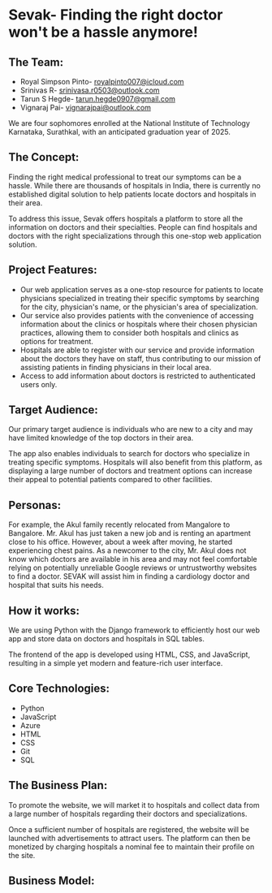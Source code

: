 # **Sevak**- Finding the right doctor won't be a hassle anymore!

## **The Team:**
- Royal Simpson Pinto- royalpinto007@icloud.com
- Srinivas R- srinivasa.r0503@outlook.com
- Tarun S Hegde- tarun.hegde0907@gmail.com
- Vignaraj Pai- vignarajpai@outlook.com

We are four sophomores enrolled at the National Institute of Technology Karnataka, Surathkal, with an anticipated graduation year of 2025.

## **The Concept:**
Finding the right medical professional to treat our symptoms can be a hassle. While there are thousands of hospitals in India, there is currently no established digital solution to help patients locate doctors and hospitals in their area.

To address this issue, Sevak offers hospitals a platform to store all the information on doctors and their specialties. People can find hospitals and doctors with the right specializations through this one-stop web application solution.

## **Project Features:**
- Our web application serves as a one-stop resource for patients to locate physicians specialized in treating their specific symptoms by searching for the city, physician's name, or the physician's area of specialization.
- Our service also provides patients with the convenience of accessing information about the clinics or hospitals where their chosen physician practices, allowing them to consider both hospitals and clinics as options for treatment.
- Hospitals are able to register with our service and provide information about the doctors they have on staff, thus contributing to our mission of assisting patients in finding physicians in their local area.
- Access to add information about doctors is restricted to authenticated users only.

## **Target Audience:**
Our primary target audience is individuals who are new to a city and may have limited knowledge of the top doctors in their area.

The app also enables individuals to search for doctors who specialize in treating specific symptoms. Hospitals will also benefit from this platform, as displaying a large number of doctors and treatment options can increase their appeal to potential patients compared to other facilities.

## **Personas:**
For example, the Akul family recently relocated from Mangalore to Bangalore. Mr. Akul has just taken a new job and is renting an apartment close to his office. However, about a week after moving, he started experiencing chest pains. As a newcomer to the city, Mr. Akul does not know which doctors are available in his area and may not feel comfortable relying on potentially unreliable Google reviews or untrustworthy websites to find a doctor. SEVAK will assist him in finding a cardiology doctor and hospital that suits his needs.

## **How it works:**
We are using Python with the Django framework to efficiently host our web app and store data on doctors and hospitals in SQL tables.

The frontend of the app is developed using HTML, CSS, and JavaScript, resulting in a simple yet modern and feature-rich user interface.

## **Core Technologies:**
- Python
- JavaScript
- Azure
- HTML
- CSS
- Git
- SQL

## **The Business Plan:**
To promote the website, we will market it to hospitals and collect data from a large number of hospitals regarding their doctors and specializations.

Once a sufficient number of hospitals are registered, the website will be launched with advertisements to attract users. The platform can then be monetized by charging hospitals a nominal fee to maintain their profile on the site.

## **Business Model:**
